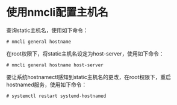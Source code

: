 # 使用nmcli配置主机名<a name="ZH-CN_TOPIC_0183005798"></a>

查询static主机名，使用如下命令：

```
# nmcli general hostname
```

在root权限下，将static主机名设定为host-server，使用如下命令：

```
# nmcli general hostname host-server
```

要让系统hostnamectl感知到static主机名的更改，在root权限下，重启hostnamed服务，使用如下命令：

```
# systemctl restart systemd-hostnamed
```

